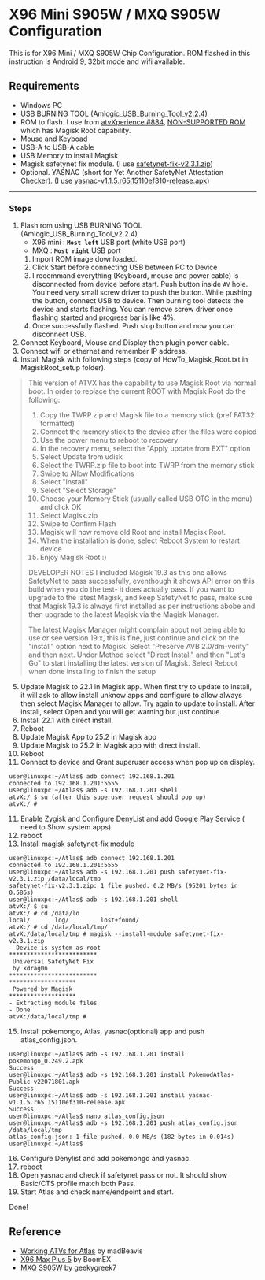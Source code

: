 # X96 Mini S905W / MXQ S905W Configuration
This is for X96 Mini / MXQ S905W Chip Configuration. ROM flashed in this instruction is Android 9, 32bit mode and wifi available.  
## Requirements
- Windows PC
- USB BURNING TOOL ([Amlogic_USB_Burning_Tool_v2.2.4](https://androidmtk.com/download-amlogic-usb-burning-tool))
- ROM to flash. I use from [atvXperience #884](https://forum.atvxperience.com/viewtopic.php?p=19913#p19913), [NON-SUPPORTED ROM](https://mega.nz/file/025z0KCY#D1b6S_kJn2H6fKvQbQr_epjlRJfnU0euu_0mqQemMAU) which has Magisk Root capability.
- Mouse and Keyboad
- USB-A to USB-A cable
- USB Memory to install Magisk
- Magisk safetynet fix module. (I use [safetynet-fix-v2.3.1.zip](https://github.com/kdrag0n/safetynet-fix/releases/tag/v2.3.1))
- Optional. YASNAC (short for Yet Another SafetyNet Attestation Checker). (I use [yasnac-v1.1.5.r65.15110ef310-release.apk](https://github.com/RikkaW/YASNAC/releases/tag/v1.1.5))
---
### Steps
1. Flash rom using USB BURNING TOOL (Amlogic_USB_Burning_Tool_v2.2.4)
   - X96 mini : **`Most left`** USB port (white USB port)
   - MXQ : **`Most right`** USB port
   1. Import ROM image downloaded.
   2. Click Start before connecting USB between PC to Device
   3. I recommand everything (Keyboard, mouse and power cable) is disconnected from device before start. Push button inside `AV` hole. You need very small screw driver to push the button. While pushing the button, connect USB to device. Then burning tool detects the device and starts flashing. You can remove screw driver once flashing started and progress bar is like 4%.
   4. Once successfully flashed. Push stop button and now you can disconnect USB.
2. Connect Keyboard, Mouse and Display then plugin power cable.
3. Connect wifi or ethernet and remember IP address.
4. Install Magisk with following steps (copy of HowTo_Magisk_Root.txt in MagiskRoot_setup folder).
> This version of ATVX has the capability to use Magisk Root via normal boot.
>  In order to replace the current ROOT with Magisk Root do the following:
>  1. Copy the TWRP.zip and Magisk file to a memory stick (pref FAT32 formatted)
>  2. Connect the memory stick to the device after the files were copied
>  3. Use the power menu to reboot to recovery
>  4. In the recovery menu, select the "Apply update from EXT" option
>  5. Select Update from udisk
>  6. Select the TWRP.zip file to boot into TWRP from the memory stick
>  7. Swipe to Allow Modifications
>  8. Select "Install"
>  9. Select "Select Storage"
>  10. Choose your Memory Stick (usually called USB OTG in the menu) and click OK
>  11. Select Magisk.zip
>  12. Swipe to Confirm Flash
>  13. Magisk will now remove old Root and install Magisk Root.
>  14. When the installation is done, select Reboot System to restart device
>  15. Enjoy Magisk Root :)
>
> DEVELOPER NOTES
> I included Magisk 19.3 as this one allows SafetyNet to pass successfully, eventhough it shows API error on this build when you do the test- it does actually pass. If you want to upgrade to the latest Magisk, and keep SafetyNet to pass, make sure that Magisk 19.3 is always first installed as per instructions abobe and then upgrade to the latest Magisk via the Magisk Manager. 
> 
> The latest Magisk Manager might complain about not being able to use or see version 19.x, this is fine, just continue and click on the "install" option next to Magisk. Select "Preserve AVB 2.0/dm-verity" and then next. Under Method select "Direct Install" and then "Let's Go" to start installing the latest version of Magisk. Select Reboot when done installing to finish the setup

5. Update Magisk to 22.1 in Magisk app. When first try to update to install, it will ask to allow install unknow apps and configure to allow always then select Magisk Manager to allow. Try again to update to install. After install, select Open and you will get warning but just continue.
6. Install 22.1 with direct install. 
7. Reboot
8. Update Magisk App to 25.2 in Magisk app
9. Update Magisk to 25.2 in Magisk app with direct install. 
10. Reboot
11. Connect to device and Grant superuser access when pop up on display.
```
user@linuxpc:~/Atlas$ adb connect 192.168.1.201
connected to 192.168.1.201:5555
user@linuxpc:~/Atlas$ adb -s 192.168.1.201 shell
atvX:/ $ su (after this superuser request should pop up)
atvX:/ #
```
11. Enable Zygisk and Configure DenyList and add Google Play Service ( need to Show system apps)
12. reboot
13. Install magisk safetynet-fix module
```
user@linuxpc:~/Atlas$ adb connect 192.168.1.201
connected to 192.168.1.201:5555
user@linuxpc:~/Atlas$ adb -s 192.168.1.201 push safetynet-fix-v2.3.1.zip /data/local/tmp
safetynet-fix-v2.3.1.zip: 1 file pushed. 0.2 MB/s (95201 bytes in 0.586s)
user@linuxpc:~/Atlas$ adb -s 192.168.1.201 shell
atvX:/ $ su
atvX:/ # cd /data/lo
local/       log/         lost+found/
atvX:/ # cd /data/local/tmp/
atvX:/data/local/tmp # magisk --install-module safetynet-fix-v2.3.1.zip
- Device is system-as-root
*************************
 Universal SafetyNet Fix
 by kdrag0n
*************************
*******************
 Powered by Magisk
*******************
- Extracting module files
- Done
atvX:/data/local/tmp #
```
15. Install pokemongo, Atlas, yasnac(optional) app and push atlas_config.json.
```
user@linuxpc:~/Atlas$ adb -s 192.168.1.201 install pokemongo_0.249.2.apk
Success
user@linuxpc:~/Atlas$ adb -s 192.168.1.201 install PokemodAtlas-Public-v22071801.apk
Success
user@linuxpc:~/Atlas$ adb -s 192.168.1.201 install yasnac-v1.1.5.r65.15110ef310-release.apk
Success
user@linuxpc:~/Atlas$ nano atlas_config.json
user@linuxpc:~/Atlas$ adb -s 192.168.1.201 push atlas_config.json /data/local/tmp
atlas_config.json: 1 file pushed. 0.0 MB/s (182 bytes in 0.014s)
user@linuxpc:~/Atlas$
```
16. Configure Denylist and add pokemongo and yasnac.
17. reboot
18. Open yasnac and check if safetynet pass or not. It should show Basic/CTS profile match both Pass.
19. Start Atlas and check name/endpoint and start.

Done!

## Reference
- [Working ATVs for Atlas](https://github.com/madBeavis/PimpMyAtv/wiki/Working-ATVs-for-Atlas) by madBeavis
- [X96 Max Plus 5](https://docs.google.com/document/d/1SdaiJKAs2fJVMGLSI-TdORvwDh_THPAP8nqQbtEluno/edit#heading=h.oelb25v5f8ex) by BoomEX
- [MXQ S905W](https://docs.google.com/document/d/1PusB45JXq6WyolvezFZgAtQLZN_fPcvJ2FvAbAGihh0/edit) by geekygreek7
